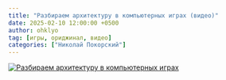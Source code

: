 ```yaml
---
title: "Разбираем архитектуру в компьютерных играх (видео)"
date: 2025-02-10 12:00:00 +0500
author: ohklyo
tag: [игры, ориджинал, видео]
categories: ["Николай Покорский"]
---
```


[![Разбираем архитектуру в компьютерных играх](https://img.youtube.com/vi/2_rFuDuF7XI/0.jpg)](https://www.youtube.com/watch?v=2_rFuDuF7XI)
